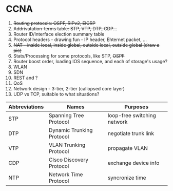 # CCNA

1. ~~Routing protocols: OSPF, RIPv2, EIGRP~~
2. ~~Addrivatation-terms table: STP, VTP, DTP, CDP...~~
3. Router ID/Interface election summary table
4. Protocol headers - drawing fun - IP header, Ehternet packet, ...
5. ~~NAT - inside local, inside global, outside local, outside global (draw a pic)~~
6. Stats/Processing for some protocols, like STP, ~~OSPF~~
7. Router boost order, loading IOS sequence, and each of storage's usage?
8. WLAN
9. SDN
10. REST and ?
11. QoS
12. Network design - 3-tier, 2-tier (callopsed core layer)
13. UDP vs TCP, suitable to what situations?


Abbreviations| Names | Purposes|
---|---|---|
STP | Spanning Tree Protocol | loop-free switching network |
DTP | Dynamic Trunking Protocol | negotiate trunk link |
VTP | VLAN Trunking Protocol | propagate VLAN |
CDP | CIsco Discovery Protocol | exchange device info |
NTP | Network Time Protocol | syncronize time |

